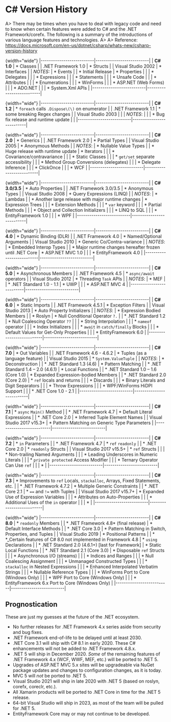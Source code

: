 # C# Version History

A> There may be times when you have to deal with legacy code and need to know when certain features were added to C# and the .NET Framework/corefx.  The following is a summary of the introductions of various language features and technologies.
A>
A> Reference: <https://docs.microsoft.com/en-us/dotnet/csharp/whats-new/csharp-version-history>

{width="wide"}
|--------------------------|--------------------------|
| **C# 1.0**               | * Classes                |
| .NET Framework 1.0       | * Structs                |
| Visual Studio 2002       | * Interfaces             |
| *NOTES:*                 | * Events                 |
| * Initial Release        | * Properties             |
|                          | * Delegates              |
|                          | * Expressions            |
|                          | * Statements             |
|                          | * Unsafe Code            |
|                          | * Attributes             |
|                          | * Enumerations           |
|                          | * WinForms               |
|                          | * ASP.NET \(Web Forms\)  |
|                          | * ADO.NET                |
|                          | * System.Xml APIs        |
|--------------------------|--------------------------|

{width="wide"}
|--------------------------|--------------------------|
| **C# 1.2**               | * `foreach` calls `.Dispose\(\)` on enumerator |
| .NET Framework 1.1       | * some breaking Regex changes |
| Visual Studio 2003       |                          |
| *NOTES*:                 |                          |
| * Bug fix release and runtime update |              |
|--------------------------|--------------------------|

{width="wide"}
|--------------------------|--------------------------|
| **C# 2.0**               | * Generics               |
| .NET Framework 2.0       | * Partial Types          |
| Visual Studio 2005       | * Anonymous Methods      |
| *NOTES*:                 | * Nullable Value Types |
| * Huge release with runtime update | * Iterators              |
|                          | * Covariance/contravariance |
|                          | * Static Classes         |
|                          | * `get/set` separate accessibility |
|                          | * Method Group Conversions \(delegates\) |
|                          | * Delegate Inference     |
|                          | * ClickOnce              |
|                          | * WCF                    |
|--------------------------|--------------------------|

{width="wide"}
|--------------------------|--------------------------|
| **C# 3.0/3.5**           | * Auto Properties        |
| .NET Framework 3.0/3.5   | * Anonymous Types        |
| Visual Studio 2008       | * Query Expressions \(LINQ\) |
| *NOTES*:                 | * Lambdas                |
| * Another large release with major runtime changes | * Expression Trees       |
|                          | * Extension Methods      |
|                          | * `var` keyword          |
|                          | * Partial Methods        |
|                          | * Object and Collection Initializers |
|                          | * LINQ to SQL            |
|                          | * EntityFramework 1.0    |
|                          | * WPF                    |
|--------------------------|--------------------------|

{width="wide"}
|--------------------------|--------------------------|
| **C# 4.0**               | * Dynamic Binding \(DLR\) |
| .NET Framework 4.0       | * Named/Optional Arguments |
| Visual Studio 2010       | * Generic Co/Contra-variance |
| *NOTES*:                 | * Embedded Interop Types |
| * Major runtime changes hereafter frozen until .NET Core | * ASP.NET MVC 1.0        |
|                          | * EntityFramework 4.0    |
|--------------------------|--------------------------|

{width="wide"}
|--------------------------|--------------------------|
| **C# 5.0**               | * Asynchronous Members   |
| .NET Framework 4.5       | * `async/await` operators |
| Visual Studio 2012       | * Threading `Task` APIs  |
| *NOTES*:                 | * MEF                    |
| * .NET Standard 1.0 - 1.1 | * UWP                   |
|                          | * ASP.NET MVC 4          |
|--------------------------|--------------------------|

{width="wide"}
|--------------------------|--------------------------|
| **C# 6.0**               | * Static Imports         |
| .NET Framework 4.5.1     | * Exception Filters      |
| Visual Studio 2013       | * Auto Property Initializers |
| *NOTES*:                 | * Expression Bodied Members |
| * Roslyn                 | * Null Conditional Operator `?.` |
| * .NET Standard 1.2      | * Null Coalescing Operator `??` |
|                          | * String Interpolation   |
|                          | * `nameof` operator      |
|                          | * Index Initializers     |
|                          | * `await` in `catch/finally` Blocks |
|                          | * Default Values for Get-Only Properties |
|                          | * EntityFramework 6.0    |
|--------------------------|--------------------------|

{width="wide"}
|--------------------------|--------------------------|
| **C# 7.0**               | * Out Variables          |
| .NET Framework 4.6 - 4.6.2 | * Tuples \(as a language feature\) |
| Visual Studio 2015       | * `System.ValueTuple`    |
| *NOTES*:                 | * Deconstruction         |
| * .NET Standard 1.3 \(4.6\) | * Pattern Matching    |
| * .NET Standard 1.4 – 2.0 \(4.6.1\) | * Local Functions |
| * .NET Standard 1.0 – 1.6 \(Core 1.0\)  | * Expanded Expression-bodied Members |
| * .NET Standard 2.0 (Core 2.0)  | * `ref` locals and returns        |
|                          | * Discards               |
|                          | * Binary Literals and Digit Separators |
|                          | * Throw Expressions      |
|                          | * WPF/WinForms HiDPI Support |
|                          | * .NET Core 1.0 - 2.1    |
|--------------------------|--------------------------|

{width="wide"}
|--------------------------|--------------------------|
| **C# 7.1**               | * `async` `Main()` Method |
| * .NET Framework 4.7     | * Default Literal Expressions |
| * .NET Core 2.0          | * Inferred Tuple Element Names    |
| Visual Studio 2017 v15.3+ | * Pattern Matching on Generic Type Parameters |
|--------------------------|--------------------------|

{width="wide"}
|--------------------------|--------------------------|
| **C# 7.2**               | * `in` Parameters        |
| * .NET Framework 4.7     | * `ref` `readonly`       |
| * .NET Core 2.0          | * `readonly` Structs     |
| Visual Studio 2017 v15.5+ | * `ref` Structs         |
|                          | * Non-trailing Named Arguments |
|                          | * Leading Underscores in Numeric Literals |
|                          | * `private protected` Access Modifier |
|                          | * Ternary Operator Can Use `ref` |
|                          | *                        |
|--------------------------|--------------------------|

{width="wide"}
|--------------------------|--------------------------|
| **C# 7.3**               | * Improvements to `ref` Locals, `stackalloc`, Arrays, Fixed Statements, etc. |
| * .NET Framework 4.7.2   | * Multiple Generic Constraints |
| * .NET Core 2.1          | * `==` and `!=` with Tuples |
| Visual Studio 2017 v15.7+ | * Expanded Use of Expression Variables |
|                          | * Attributes on Auto-Properties |
|                          | * Additional Uses of the `in` operator |
|                          | *                        |
|--------------------------|--------------------------|

{width="wide"}
|--------------------------|--------------------------|
| **C# 8.0**               | * `readonly` Members |
| * .NET Framework 4.8\* \(final release\)     | * Default Interface Methods |
| * .NET Core 3.0          | * Pattern Matching in Switch, Properties, and Tuples |
| Visual Studio 2019       | * Positional Patterns |
| * \*_Certain features of C# 8.0 not implemented in Framework 4.8 | * `using` Declarations |
| * .NET Standard 2.0 \(4.6.1+\) \[last for Framework\] | * Static Local Functions |
| * .NET Standard 2.1 \(Core 3.0\) | * Disposable `ref` Structs |
|                          | * Asynchronous I/O \(streams\) |
|                          | * Indices and Ranges |
|                          | * Null Coalescing Assignment |
|                          | * Unmanaged Constructed Types |
|                          | * `stackalloc` in Nested Expressions |
|                          | * Enhanced Interpolated Verbatim Strings |
|                          | * Nullable Reference Types |
|                          | * WinForms Port to Core \(Windows Only\) |
|                          | * WPF Port to Core \(Windows Only\) |
|                          | * EntityFramework 6.x Port to Core \(Windows Only\) |
|--------------------------|--------------------------|

## Prognostication

These are just my guesses at the future of the .NET ecosystem.

* No further releases for .NET Framework 4.x series aside from security and bug fixes.
* .NET Framework end-of-life to be delayed until at least 2030.
* .NET Core 3.1 will ship with C# 8.1 in early 2020.  These C# enhancements will not be added to .NET Framework 4.8.x.
* .NET 5 will ship in December 2020.  *Some* of the remaining features of .NET Framework 4.x \(WCF, WWF, MEF, etc.\) will be ported to .NET 5.
* Upgrades of ASP.NET MVC 5.x sites will be upgradeable via NuGet package updates and changes to configuration changes, as it is today.
* MVC 5 will *not* be ported to .NET 5.
* Visual Studio 2021 will ship in late 2020 with .NET 5 \(based on roslyn, corefx, coreclr, etc.\).
* All Xamarin products will be ported to .NET Core in time for the .NET 5 release.
* 64-bit Visual Studio will ship in 2023, as most of the team will be pulled for .NET 5.
* EntityFramework Core may or may not continue to be developed.
